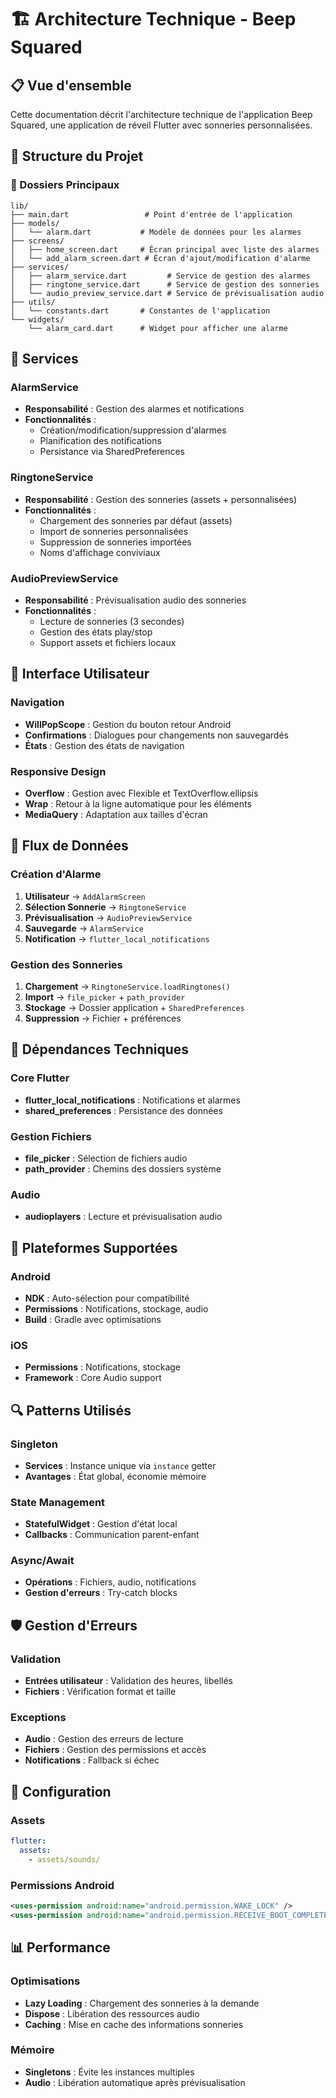 # 🏗️ Architecture Technique - Beep Squared

## 📋 Vue d'ensemble
Cette documentation décrit l'architecture technique de l'application Beep Squared, une application de réveil Flutter avec sonneries personnalisées.

## 🎯 Structure du Projet

### 📁 Dossiers Principaux
```
lib/
├── main.dart                 # Point d'entrée de l'application
├── models/
│   └── alarm.dart           # Modèle de données pour les alarmes
├── screens/
│   ├── home_screen.dart     # Écran principal avec liste des alarmes
│   └── add_alarm_screen.dart # Écran d'ajout/modification d'alarme
├── services/
│   ├── alarm_service.dart         # Service de gestion des alarmes
│   ├── ringtone_service.dart      # Service de gestion des sonneries
│   └── audio_preview_service.dart # Service de prévisualisation audio
├── utils/
│   └── constants.dart       # Constantes de l'application
└── widgets/
    └── alarm_card.dart      # Widget pour afficher une alarme
```

## 🔧 Services

### AlarmService
- **Responsabilité** : Gestion des alarmes et notifications
- **Fonctionnalités** : 
  - Création/modification/suppression d'alarmes
  - Planification des notifications
  - Persistance via SharedPreferences

### RingtoneService
- **Responsabilité** : Gestion des sonneries (assets + personnalisées)
- **Fonctionnalités** :
  - Chargement des sonneries par défaut (assets)
  - Import de sonneries personnalisées
  - Suppression de sonneries importées
  - Noms d'affichage conviviaux

### AudioPreviewService
- **Responsabilité** : Prévisualisation audio des sonneries
- **Fonctionnalités** :
  - Lecture de sonneries (3 secondes)
  - Gestion des états play/stop
  - Support assets et fichiers locaux

## 🎨 Interface Utilisateur

### Navigation
- **WillPopScope** : Gestion du bouton retour Android
- **Confirmations** : Dialogues pour changements non sauvegardés
- **États** : Gestion des états de navigation

### Responsive Design
- **Overflow** : Gestion avec Flexible et TextOverflow.ellipsis
- **Wrap** : Retour à la ligne automatique pour les éléments
- **MediaQuery** : Adaptation aux tailles d'écran

## 🔄 Flux de Données

### Création d'Alarme
1. **Utilisateur** → `AddAlarmScreen`
2. **Sélection Sonnerie** → `RingtoneService`
3. **Prévisualisation** → `AudioPreviewService`
4. **Sauvegarde** → `AlarmService`
5. **Notification** → `flutter_local_notifications`

### Gestion des Sonneries
1. **Chargement** → `RingtoneService.loadRingtones()`
2. **Import** → `file_picker` + `path_provider`
3. **Stockage** → Dossier application + `SharedPreferences`
4. **Suppression** → Fichier + préférences

## 🔧 Dépendances Techniques

### Core Flutter
- **flutter_local_notifications** : Notifications et alarmes
- **shared_preferences** : Persistance des données

### Gestion Fichiers
- **file_picker** : Sélection de fichiers audio
- **path_provider** : Chemins des dossiers système

### Audio
- **audioplayers** : Lecture et prévisualisation audio

## 📱 Plateformes Supportées

### Android
- **NDK** : Auto-sélection pour compatibilité
- **Permissions** : Notifications, stockage, audio
- **Build** : Gradle avec optimisations

### iOS
- **Permissions** : Notifications, stockage
- **Framework** : Core Audio support

## 🔍 Patterns Utilisés

### Singleton
- **Services** : Instance unique via `instance` getter
- **Avantages** : État global, économie mémoire

### State Management
- **StatefulWidget** : Gestion d'état local
- **Callbacks** : Communication parent-enfant

### Async/Await
- **Opérations** : Fichiers, audio, notifications
- **Gestion d'erreurs** : Try-catch blocks

## 🛡️ Gestion d'Erreurs

### Validation
- **Entrées utilisateur** : Validation des heures, libellés
- **Fichiers** : Vérification format et taille

### Exceptions
- **Audio** : Gestion des erreurs de lecture
- **Fichiers** : Gestion des permissions et accès
- **Notifications** : Fallback si échec

## 🔧 Configuration

### Assets
```yaml
flutter:
  assets:
    - assets/sounds/
```

### Permissions Android
```xml
<uses-permission android:name="android.permission.WAKE_LOCK" />
<uses-permission android:name="android.permission.RECEIVE_BOOT_COMPLETED" />
```

## 📊 Performance

### Optimisations
- **Lazy Loading** : Chargement des sonneries à la demande
- **Dispose** : Libération des ressources audio
- **Caching** : Mise en cache des informations sonneries

### Mémoire
- **Singletons** : Évite les instances multiples
- **Audio** : Libération automatique après prévisualisation
